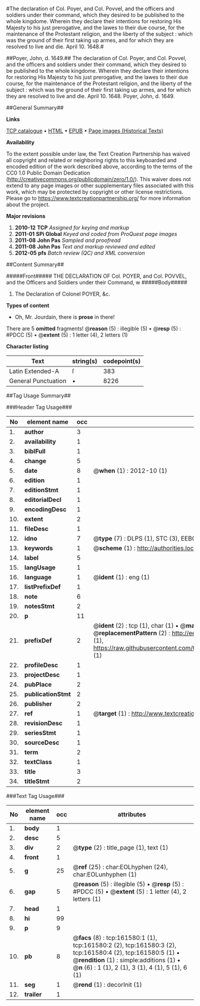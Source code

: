 #The declaration of Col. Poyer, and Col. Povvel, and the officers and soldiers under their command, which they desired to be published to the whole kingdome. Wherein they declare their intentions for restoring His Majesty to his just prerogative, and the lawes to their due course, for the maintenance of the Protestant religion, and the liberty of the subject : which was the ground of their first taking up armes, and for which they are resolved to live and die. April 10. 1648.#

##Poyer, John, d. 1649.##
The declaration of Col. Poyer, and Col. Povvel, and the officers and soldiers under their command, which they desired to be published to the whole kingdome. Wherein they declare their intentions for restoring His Majesty to his just prerogative, and the lawes to their due course, for the maintenance of the Protestant religion, and the liberty of the subject : which was the ground of their first taking up armes, and for which they are resolved to live and die. April 10. 1648.
Poyer, John, d. 1649.

##General Summary##

**Links**

[TCP catalogue](http://www.ota.ox.ac.uk/tcp/)  • 
[HTML](http://tei.it.ox.ac.uk/tcp/Texts-HTML/free/A90/A90913.html)  • 
[EPUB](http://tei.it.ox.ac.uk/tcp/Texts-EPUB/free/A90/A90913.epub) • 
[Page images (Historical Texts)](https://historicaltexts.jisc.ac.uk/eebo-99863247e)

**Availability**

To the extent possible under law, the Text Creation Partnership has waived all copyright and related or neighboring rights to this keyboarded and encoded edition of the work described above, according to the terms of the CC0 1.0 Public Domain Dedication (http://creativecommons.org/publicdomain/zero/1.0/). This waiver does not extend to any page images or other supplementary files associated with this work, which may be protected by copyright or other license restrictions. Please go to https://www.textcreationpartnership.org/ for more information about the project.

**Major revisions**

1. __2010-12__ __TCP__ *Assigned for keying and markup*
1. __2011-01__ __SPi Global__ *Keyed and coded from ProQuest page images*
1. __2011-08__ __John Pas__ *Sampled and proofread*
1. __2011-08__ __John Pas__ *Text and markup reviewed and edited*
1. __2012-05__ __pfs__ *Batch review (QC) and XML conversion*

##Content Summary##

#####Front#####
THE DECLARATION OF Col. POYER, and Col. POVVEL, and the Officers and Soldiers under their Command, w
#####Body#####

1. The Declaration of Colonel POYER, &c.

**Types of content**

  * Oh, Mr. Jourdain, there is **prose** in there!

There are 5 **omitted** fragments! 
 @__reason__ (5) : illegible (5)  •  @__resp__ (5) : #PDCC (5)  •  @__extent__ (5) : 1 letter (4), 2 letters (1)

**Character listing**


|Text|string(s)|codepoint(s)|
|---|---|---|
|Latin Extended-A|ſ|383|
|General Punctuation|•|8226|

##Tag Usage Summary##

###Header Tag Usage###

|No|element name|occ|attributes|
|---|---|---|---|
|1.|__author__|3||
|2.|__availability__|1||
|3.|__biblFull__|1||
|4.|__change__|5||
|5.|__date__|8| @__when__ (1) : 2012-10 (1)|
|6.|__edition__|1||
|7.|__editionStmt__|1||
|8.|__editorialDecl__|1||
|9.|__encodingDesc__|1||
|10.|__extent__|2||
|11.|__fileDesc__|1||
|12.|__idno__|7| @__type__ (7) : DLPS (1), STC (3), EEBO-CITATION (1), PROQUEST (1), VID (1)|
|13.|__keywords__|1| @__scheme__ (1) : http://authorities.loc.gov/ (1)|
|14.|__label__|5||
|15.|__langUsage__|1||
|16.|__language__|1| @__ident__ (1) : eng (1)|
|17.|__listPrefixDef__|1||
|18.|__note__|6||
|19.|__notesStmt__|2||
|20.|__p__|11||
|21.|__prefixDef__|2| @__ident__ (2) : tcp (1), char (1)  •  @__matchPattern__ (2) : ([0-9\-]+):([0-9IVX]+) (1), (.+) (1)  •  @__replacementPattern__ (2) : http://eebo.chadwyck.com/downloadtiff?vid=$1&page=$2 (1), https://raw.githubusercontent.com/textcreationpartnership/Texts/master/tcpchars.xml#$1 (1)|
|22.|__profileDesc__|1||
|23.|__projectDesc__|1||
|24.|__pubPlace__|2||
|25.|__publicationStmt__|2||
|26.|__publisher__|2||
|27.|__ref__|1| @__target__ (1) : http://www.textcreationpartnership.org/docs/. (1)|
|28.|__revisionDesc__|1||
|29.|__seriesStmt__|1||
|30.|__sourceDesc__|1||
|31.|__term__|2||
|32.|__textClass__|1||
|33.|__title__|3||
|34.|__titleStmt__|2||


###Text Tag Usage###

|No|element name|occ|attributes|
|---|---|---|---|
|1.|__body__|1||
|2.|__desc__|5||
|3.|__div__|2| @__type__ (2) : title_page (1), text (1)|
|4.|__front__|1||
|5.|__g__|25| @__ref__ (25) : char:EOLhyphen (24), char:EOLunhyphen (1)|
|6.|__gap__|5| @__reason__ (5) : illegible (5)  •  @__resp__ (5) : #PDCC (5)  •  @__extent__ (5) : 1 letter (4), 2 letters (1)|
|7.|__head__|1||
|8.|__hi__|99||
|9.|__p__|9||
|10.|__pb__|8| @__facs__ (8) : tcp:161580:1 (1), tcp:161580:2 (2), tcp:161580:3 (2), tcp:161580:4 (2), tcp:161580:5 (1)  •  @__rendition__ (1) : simple:additions (1)  •  @__n__ (6) : 1 (1), 2 (1), 3 (1), 4 (1), 5 (1), 6 (1)|
|11.|__seg__|1| @__rend__ (1) : decorInit (1)|
|12.|__trailer__|1||
